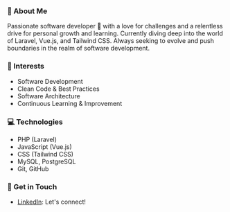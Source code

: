 ### 👋 About Me

Passionate software developer 🚀 with a love for challenges and a relentless drive for personal growth and learning. Currently diving deep into the world of Laravel, Vue.js, and Tailwind CSS. Always seeking to evolve and push boundaries in the realm of software development.

### 🌱 Interests

- Software Development
- Clean Code & Best Practices
- Software Architecture
- Continuous Learning & Improvement

### 💻 Technologies

- PHP (Laravel)
- JavaScript (Vue.js)
- CSS (Tailwind CSS)
- MySQL, PostgreSQL
- Git, GitHub

### 🔗 Get in Touch

- [LinkedIn](https://www.linkedin.com/in/kau%C3%AA-de-magalh%C3%A3es-brand%C3%A3o-6042bb202/): Let's connect!
